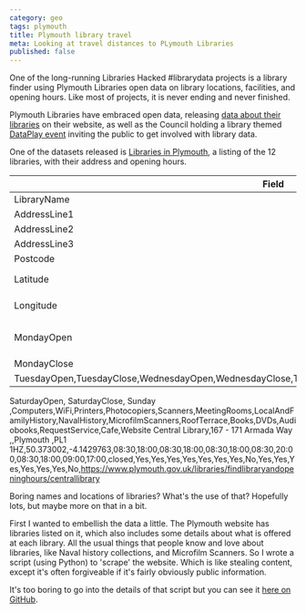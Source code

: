 ```yaml
---
category: geo
tags: plymouth
title: Plymouth library travel
meta: Looking at travel distances to PLymouth Libraries
published: false
---
```


One of the long-running Libraries Hacked #librarydata projects is a library finder using Plymouth Libraries open data on library locations, facilities, and opening hours. Like most of projects, it is never ending and never finished.

Plymouth Libraries have embraced open data, releasing [data about their libraries](https://www.plymouth.gov.uk/libraries/aboutlibraryservice/librarydata) on their website, as well as the Council holding a library themed [DataPlay event](http://www.dataplymouth.co.uk/articles/data-play-9-itinerary) inviting the public to get involved with library data.

One of the datasets released is [Libraries in Plymouth](https://www.plymouth.gov.uk/sites/default/files/Plymouth%20library%20locations%2C%20opening%20hours%20and%20services_0.csv), a listing of the 12 libraries, with their address and opening hours.

| Field | Description | Example |
| ----- | ----------- | ------- |
| LibraryName
| AddressLine1
| AddressLine2
| AddressLine3
| Postcode
| Latitude | The Y coordinate 
| Longitude | The X coordinate 
| MondayOpen | The closing time on Mondays | |
| MondayClose
| TuesdayOpen,TuesdayClose,WednesdayOpen,WednesdayClose,ThursdayOpen,ThursdayClose,FridayOpen,FridayClose,
SaturdayOpen,
SaturdayClose,
Sunday
,Computers,WiFi,Printers,Photocopiers,Scanners,MeetingRooms,LocalAndFamilyHistory,NavalHistory,MicrofilmScanners,RoofTerrace,Books,DVDs,Audiobooks,RequestService,Cafe,Website
Central Library,167 - 171 Armada Way ,,Plymouth ,PL1 1HZ,50.373002,-4.1429763,08:30,18:00,08:30,18:00,08:30,18:00,08:30,20:00,08:30,18:00,09:00,17:00,closed,Yes,Yes,Yes,Yes,Yes,Yes,Yes,No,Yes,Yes,Yes,Yes,Yes,Yes,No,https://www.plymouth.gov.uk/libraries/findlibraryandopeninghours/centrallibrary

Boring names and locations of libraries? What's the use of that? Hopefully lots, but maybe more on that in a bit.

First I wanted to embellish the data a little. The Plymouth website has libraries listed on it, which also includes some details about what is offered at each library. All the usual things that people know and love about libraries, like Naval history collections, and Microfilm Scanners. So I wrote a script (using Python) to 'scrape' the website. Which is like stealing content, except it's often forgiveable if it's fairly obviously public information.

It's too boring to go into the details of that script but you can see it [here on GitHub]().



### 